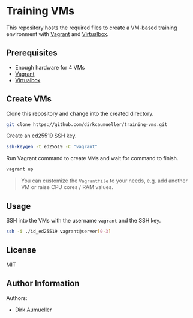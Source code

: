 # Training VMs

This repository hosts the required files to create a VM-based training environment with [Vagrant](https://www.vagrantup.com/) and [Virtualbox](https://www.virtualbox.org/).

## Prerequisites

* Enough hardware for 4 VMs
* [Vagrant](https://www.vagrantup.com/)
* [Virtualbox](https://www.virtualbox.org/)


## Create VMs

Clone this repository and change into the created directory.

```bash
git clone https://github.com/dirkcaumueller/training-vms.git
```

Create an ed25519 SSH key.

```bash
ssh-keygen -t ed25519 -C "vagrant"
```

Run Vagrant command to create VMs and wait for command to finish.

```bash
vagrant up
```

> You can customize the `Vagrantfile` to your needs, e.g. add another VM or raise CPU cores / RAM values.


## Usage

SSH into the VMs with the username `vagrant` and the SSH key.

```bash
ssh -i ./id_ed25519 vagrant@server[0-3]
```


## License

MIT


## Author Information

Authors:

* Dirk Aumueller
